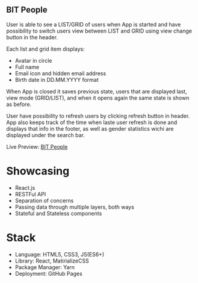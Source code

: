 ## BIT People

User is able to see a LIST/GRID of users when App is started and have
possibility to switch users view between LIST and GRID using view
change button in the header.

Each list and grid item displays:

- Avatar in circle
- Full name
- Email icon and hidden email address
- Birth date in DD.MM.YYYY format

When App is closed it saves previous state, users that are displayed
last, view mode (GRID/LIST), and when it opens again the same state is
shown as before.

User have possibility to refresh users by clicking refresh button in
header. App also keeps track of the time when laste user refresh is
done and displays that info in the footer, as well as gender
statistics wichi are displayed under the search bar.

Live Preview: [BIT People](https://ivanbalic.github.io/bit-people/)

# Showcasing

- React.js
- RESTFul API
- Separation of concerns
- Passing data through multiple layers, both ways
- Stateful and Stateless components

# Stack

- Language: HTML5, CSS3, JS(ES6+)
- Library: React, MatirializeCSS
- Package Manager: Yarn
- Deployment: GitHub Pages

